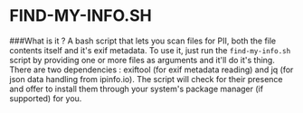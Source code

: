 # FIND-MY-INFO.SH

###What is it ?
A bash script that lets you scan files for PII, both the file contents itself and it's exif metadata. 
To use it, just run the `find-my-info.sh` script by providing one or more files as arguments and it'll do it's thing. 
There are two dependencies : exiftool (for exif metadata reading) and jq (for json data handling from ipinfo.io). The script will check for their presence and offer to install them through your system's package manager (if supported) for you.
